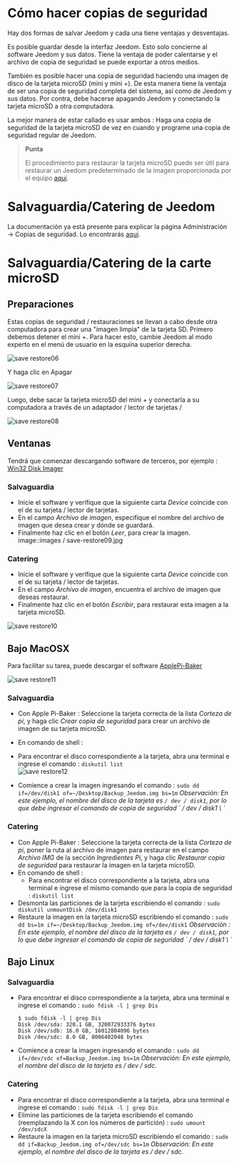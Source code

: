 # Cómo hacer copias de seguridad

Hay dos formas de salvar Jeedom y cada una tiene ventajas y desventajas.

Es posible guardar desde la interfaz Jeedom. Esto solo concierne al software Jeedom y sus datos. Tiene la ventaja de poder calentarse y el archivo de copia de seguridad se puede exportar a otros medios.

También es posible hacer una copia de seguridad haciendo una imagen de disco de la tarjeta microSD (mini y mini +). De esta manera tiene la ventaja de ser una copia de seguridad completa del sistema, así como de Jeedom y sus datos. Por contra, debe hacerse apagando Jeedom y conectando la tarjeta microSD a otra computadora.

La mejor manera de estar callado es usar ambos : Haga una copia de seguridad de la tarjeta microSD de vez en cuando y programe una copia de seguridad regular de Jeedom.

> **Punta**
>
> El procedimiento para restaurar la tarjeta microSD puede ser útil para restaurar un Jeedom predeterminado de la imagen proporcionada por el equipo [aquí](https://doc.jeedom.com/es_ES/installation/).

# Salvaguardia/Catering de Jeedom

La documentación ya está presente para explicar la página Administración → Copias de seguridad. Lo encontrarás [aquí](https://doc.jeedom.com/es_ES/core/3.3/backup).

# Salvaguardia/Catering de la carte microSD

## Preparaciones

Estas copias de seguridad / restauraciones se llevan a cabo desde otra computadora para crear una "imagen limpia" de la tarjeta SD. Primero debemos detener el mini +. Para hacer esto, cambie Jeedom al modo experto en el menú de usuario en la esquina superior derecha.

![save restore06](images/save-restore06.jpg)

Y haga clic en Apagar

![save restore07](images/save-restore07.jpg)

Luego, debe sacar la tarjeta microSD del mini + y conectarla a su computadora a través de un adaptador / lector de tarjetas /

![save restore08](images/save-restore08.jpg)

## Ventanas

Tendrá que comenzar descargando software de terceros, por ejemplo : [Win32 Disk Imager](http://sourceforge.net/projects/win32diskimager/)

### Salvaguardia

-   Inicie el software y verifique que la siguiente carta *Device* coincide con el de su tarjeta / lector de tarjetas.
-   En el campo *Archivo de imagen*, especifique el nombre del archivo de imagen que desea crear y dónde se guardará.
-   Finalmente haz clic en el botón *Leer*, para crear la imagen.
    image::images / save-restore09.jpg

### Catering

-   Inicie el software y verifique que la siguiente carta *Device* coincide con el de su tarjeta / lector de tarjetas.
-   En el campo *Archivo de imagen*, encuentra el archivo de imagen que deseas restaurar.
-   Finalmente haz clic en el botón *Escribir*, para restaurar esta imagen a la tarjeta microSD.

![save restore10](images/save-restore10.jpg)

## Bajo MacOSX

Para facilitar su tarea, puede descargar el software [ApplePi-Baker](http://www.tweaking4all.com/hardware/raspberry-pi/macosx-apple-pi-baker/)

![save restore11](images/save-restore11.jpg)

### Salvaguardia

-   Con Apple Pi-Baker : Seleccione la tarjeta correcta de la lista *Corteza de pi*, y haga clic *Crear copia de seguridad* para crear un archivo de imagen de su tarjeta microSD.

-   En comando de shell :
 -   Para encontrar el disco correspondiente a la tarjeta, abra una terminal e ingrese el comando : ``diskutil list``  
 ![save restore12](images/save-restore12.jpg)
 -   Comience a crear la imagen ingresando el comando : ``sudo dd if=/dev/disk1 of=~/Desktop/Backup_Jeedom.img bs=1m`` *Observación: En este ejemplo, el nombre del disco de la tarjeta es `/ dev / disk1`, por lo que debe ingresar el comando de copia de seguridad \` / dev / disk1 \ `*

### Catering

-   Con Apple Pi-Baker : Seleccione la tarjeta correcta de la lista *Corteza de pi*, poner la ruta al archivo de imagen para restaurar en el campo *Archivo IMG* de la sección *Ingredientes Pi*, y haga clic *Restaurar copia de seguridad* para restaurar la imagen en la tarjeta microSD.
-   En comando de shell :
    -   Para encontrar el disco correspondiente a la tarjeta, abra una terminal e ingrese el mismo comando que para la copia de seguridad : ``diskutil list``
 -   Desmonta las particiones de la tarjeta escribiendo el comando : ``sudo diskutil unmountDisk /dev/disk1``
 -   Restaure la imagen en la tarjeta microSD escribiendo el comando : ``sudo dd bs=1m if=~/Desktop/Backup_Jeedom.img of=/dev/disk1`` *Observación : En este ejemplo, el nombre del disco de la tarjeta es `/ dev / disk1`, por lo que debe ingresar el comando de copia de seguridad \` / dev / disk1 \ `*

## Bajo Linux

### Salvaguardia

-   Para encontrar el disco correspondiente a la tarjeta, abra una terminal e ingrese el comando : ``sudo fdisk -l | grep Dis``
    ````
    $ sudo fdisk -l | grep Dis
    Disk /dev/sda: 320.1 GB, 320072933376 bytes
    Disk /dev/sdb: 16.0 GB, 16012804096 bytes
    Disk /dev/sdc: 8.0 GB, 8006402048 bytes
    ````
-   Comience a crear la imagen ingresando el comando : ``sudo dd if=/dev/sdc of=Backup_Jeedom.img bs=1m`` *Observación: En este ejemplo, el nombre del disco de la tarjeta es / dev / sdc.*

### Catering

-   Para encontrar el disco correspondiente a la tarjeta, abra una terminal e ingrese el comando : ``sudo fdisk -l | grep Dis``
-   Elimine las particiones de la tarjeta escribiendo el comando (reemplazando la X con los números de partición) : ``sudo umount /dev/sdcX``
-   Restaure la imagen en la tarjeta microSD escribiendo el comando : ``sudo dd if=Backup_Jeedom.img of=/dev/sdc bs=1m`` *Observación: En este ejemplo, el nombre del disco de la tarjeta es / dev / sdc.*
